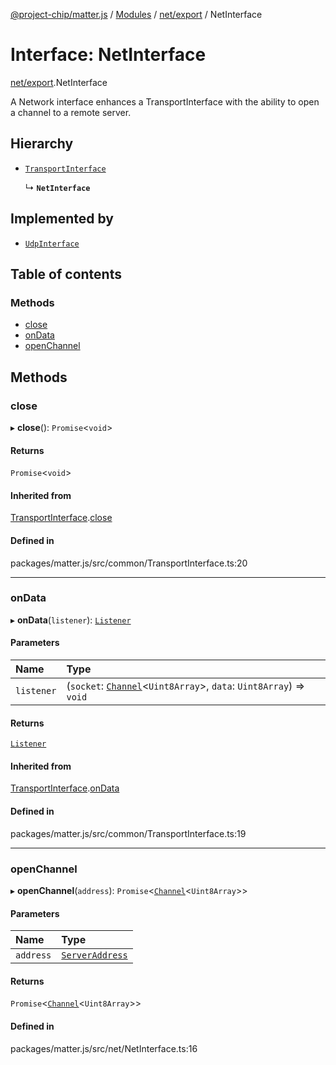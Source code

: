 [@project-chip/matter.js](../README.md) / [Modules](../modules.md) / [net/export](../modules/net_export.md) / NetInterface

# Interface: NetInterface

[net/export](../modules/net_export.md).NetInterface

A Network interface enhances a TransportInterface with the ability to open a channel to a remote server.

## Hierarchy

- [`TransportInterface`](common_export.TransportInterface.md)

  ↳ **`NetInterface`**

## Implemented by

- [`UdpInterface`](../classes/net_export.UdpInterface.md)

## Table of contents

### Methods

- [close](net_export.NetInterface.md#close)
- [onData](net_export.NetInterface.md#ondata)
- [openChannel](net_export.NetInterface.md#openchannel)

## Methods

### close

▸ **close**(): `Promise`<`void`\>

#### Returns

`Promise`<`void`\>

#### Inherited from

[TransportInterface](common_export.TransportInterface.md).[close](common_export.TransportInterface.md#close)

#### Defined in

packages/matter.js/src/common/TransportInterface.ts:20

___

### onData

▸ **onData**(`listener`): [`Listener`](common_export.Listener.md)

#### Parameters

| Name | Type |
| :------ | :------ |
| `listener` | (`socket`: [`Channel`](common_export.Channel.md)<`Uint8Array`\>, `data`: `Uint8Array`) => `void` |

#### Returns

[`Listener`](common_export.Listener.md)

#### Inherited from

[TransportInterface](common_export.TransportInterface.md).[onData](common_export.TransportInterface.md#ondata)

#### Defined in

packages/matter.js/src/common/TransportInterface.ts:19

___

### openChannel

▸ **openChannel**(`address`): `Promise`<[`Channel`](common_export.Channel.md)<`Uint8Array`\>\>

#### Parameters

| Name | Type |
| :------ | :------ |
| `address` | [`ServerAddress`](../modules/common_export.md#serveraddress) |

#### Returns

`Promise`<[`Channel`](common_export.Channel.md)<`Uint8Array`\>\>

#### Defined in

packages/matter.js/src/net/NetInterface.ts:16
